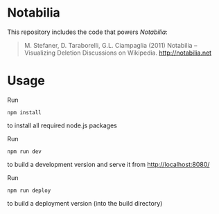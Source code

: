 # Notabilia
This repository includes the code that powers *Notabilia*:

>M. Stefaner, D. Taraborelli, G.L. Ciampaglia (2011) Notabilia – Visualizing Deletion Discussions on Wikipedia. http://notabilia.net

# Usage
Run
```
npm install
```
to install all required node.js packages

Run
```
npm run dev
```
to build a development version and serve it from [http://localhost:8080/](http://localhost:8080/)

Run
```
npm run deploy
```
to build a deployment version (into the build directory)
